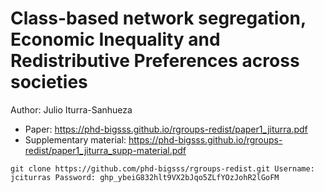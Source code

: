 #  Class-based network segregation, Economic Inequality and Redistributive Preferences across societies

Author: Julio Iturra-Sanhueza

- Paper: https://phd-bigsss.github.io/rgroups-redist/paper1_jiturra.pdf 
- Supplementary material: https://phd-bigsss.github.io/rgroups-redist/paper1_jiturra_supp-material.pdf 

``
git clone https://github.com/phd-bigsss/rgroups-redist.git
Username: jciturras
Password: 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
``



 
